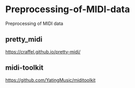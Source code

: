 # Preprocessing-of-MIDI-data
Preprocessing of MIDI data

## pretty_midi
https://craffel.github.io/pretty-midi/


## midi-toolkit
https://github.com/YatingMusic/miditoolkit
